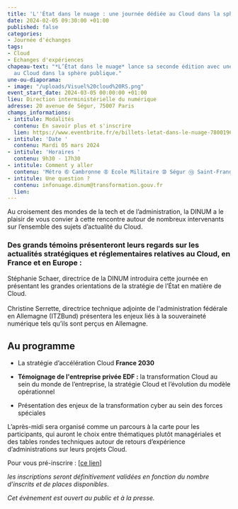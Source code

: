 ```yaml
---
title: 'L''État dans le nuage : une journée dédiée au Cloud dans la sphère publique'
date: 2024-02-05 09:30:00 +01:00
published: false
categories:
- Journée d'échanges
tags:
- Cloud
- Echanges d'expériences
chapeau-text: "*L’État dans le nuage* lance sa seconde édition avec une journée dédiée
  au Cloud dans la sphère publique."
une-ou-diaporama:
- image: "/uploads/Visuel%20cloud%20RS.png"
event_start_date: 2024-03-05 00:00:00 +01:00
lieu: Direction interministérielle du numérique
adresse: 20 avenue de Ségur, 75007 Paris
champs_informations:
- intitule: Modalités
  contenu: En savoir plus et s'inscrire
  lien: https://www.eventbrite.fr/e/billets-letat-dans-le-nuage-780019678857
- intitule: 'Date '
  contenu: Mardi 05 mars 2024
- intitule: 'Horaires '
  contenu: 9h30 - 17h30
- intitule: Comment y aller
  contenu: 'Métro ➅ Cambronne ➇ Ecole Militaire ➉ Ségur ⑬ Saint-François-Xavier '
- intitule: Une question ?
  contenu: infonuage.dinum@transformation.gouv.fr
  lien: 
---
```


Au croisement des mondes de la tech et de l’administration, la DINUM a le plaisir de vous convier à cette rencontre autour de nombreux intervenants sur l’ensemble des sujets d’actualité du Cloud.

<div class="noir encadre" style="margin-bottom:30px;"><h3 class="h4">Des grands témoins présenteront leurs regards sur les actualités stratégiques et réglementaires relatives au Cloud, en France et en Europe :</h3>
<p>Stéphanie Schaer, directrice de la DINUM introduira cette journée en présentant les grandes orientations de la stratégie de l’État en matière de Cloud.
<br>
<br>Christine Serrette, directrice technique adjointe de l'administration fédérale en Allemagne (ITZBund) présentera les enjeux liés à la souveraineté numérique tels qu’ils sont perçus en Allemagne.
</p></div>

## Au programme

* La stratégie d’accélération Cloud **France 2030**

* **Témoignage de l'entreprise privée EDF :** la transformation Cloud au sein du monde de l’entreprise, la stratégie Cloud et l’évolution du modèle opérationnel

* Présentation des enjeux de la transformation cyber au sein des forces spéciales

L’après-midi sera organisé comme un parcours à la carte pour les participants, qui auront le choix entre thématiques plutôt managériales et des tables rondes techniques autour de retours d’expérience d’administrations sur leurs projets Cloud.

Pour vous pré-inscrire : [[ce lien](https://www.eventbrite.fr/e/billets-letat-dans-le-nuage-780019678857)]

*les inscriptions seront définitivement validées en fonction du nombre d’inscrits et de places disponibles*.

*Cet évènement est ouvert au public et à la presse.*